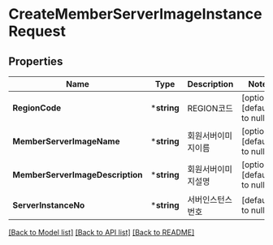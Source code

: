 # CreateMemberServerImageInstanceRequest

## Properties
Name | Type | Description | Notes
------------ | ------------- | ------------- | -------------
**RegionCode** | ***string** | REGION코드 | [optional] [default to null]
**MemberServerImageName** | ***string** | 회원서버이미지이름 | [optional] [default to null]
**MemberServerImageDescription** | ***string** | 회원서버이미지설명 | [optional] [default to null]
**ServerInstanceNo** | ***string** | 서버인스턴스번호 | [default to null]

[[Back to Model list]](../README.md#documentation-for-models) [[Back to API list]](../README.md#documentation-for-api-endpoints) [[Back to README]](../README.md)


